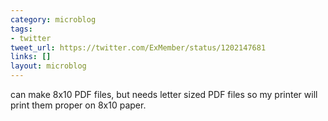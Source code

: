 ```yaml
---
category: microblog
tags:
- twitter
tweet_url: https://twitter.com/ExMember/status/1202147681
links: []
layout: microblog
---
```

can make 8x10 PDF files, but needs letter sized PDF files so my printer will print them proper on 8x10 paper.
